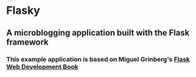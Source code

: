 # Flasky
## A microblogging application built with the Flask framework
### This example application is based on Miguel Grinberg's [Flask Web Development Book](https://learning.oreilly.com/library/view/flask-web-development/9781491991725/)
